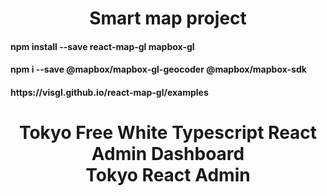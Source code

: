 <h1 align="center">
    <b>Smart map project</b>
</h1>

<h4>
npm install --save react-map-gl mapbox-gl
</h4>

<h4>
npm i --save @mapbox/mapbox-gl-geocoder @mapbox/mapbox-sdk
</h4>

<h4>
https://visgl.github.io/react-map-gl/examples
</h4>

<h1 align="center">
    <b>Tokyo Free White Typescript React Admin Dashboard</b> 
    <br/>
    <b>Tokyo React Admin</b>
    <br>
</h1>
